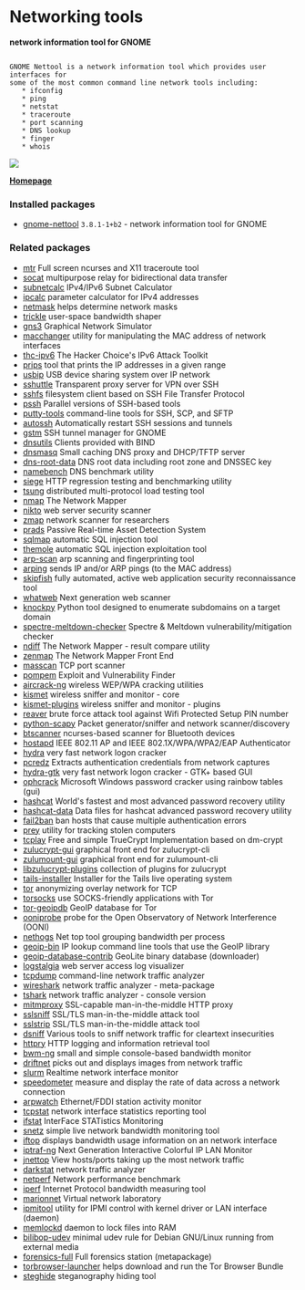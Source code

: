 # Networking tools

__network information tool for GNOME__

```

GNOME Nettool is a network information tool which provides user interfaces for
some of the most common command line network tools including:
   * ifconfig
   * ping
   * netstat
   * traceroute
   * port scanning
   * DNS lookup
   * finger
   * whois

```

[![](https://screenshots.debian.net/thumbnail-with-version/gnome-nettool/9001)](https://screenshots.debian.net/screenshot-with-version/gnome-nettool/9001)



**[Homepage](http://projects.gnome.org/gnome-network/)**

### Installed packages

* [gnome-nettool](https://packages.debian.org/stretch/gnome-nettool) `3.8.1-1+b2` - network information tool for GNOME

### Related packages

 * [mtr](https://packages.debian.org/stretch/mtr) Full screen ncurses and X11 traceroute tool
 * [socat](https://packages.debian.org/stretch/socat) multipurpose relay for bidirectional data transfer
 * [subnetcalc](https://packages.debian.org/stretch/subnetcalc) IPv4/IPv6 Subnet Calculator
 * [ipcalc](https://packages.debian.org/stretch/ipcalc) parameter calculator for IPv4 addresses
 * [netmask](https://packages.debian.org/stretch/netmask) helps determine network masks
 * [trickle](https://packages.debian.org/stretch/trickle) user-space bandwidth shaper
 * [gns3](https://packages.debian.org/stretch/gns3) Graphical Network Simulator
 * [macchanger](https://packages.debian.org/stretch/macchanger) utility for manipulating the MAC address of network interfaces
 * [thc-ipv6](https://packages.debian.org/stretch/thc-ipv6) The Hacker Choice's IPv6 Attack Toolkit
 * [prips](https://packages.debian.org/stretch/prips) tool that prints the IP addresses in a given range
 * [usbip](https://packages.debian.org/stretch/usbip) USB device sharing system over IP network
 * [sshuttle](https://packages.debian.org/stretch/sshuttle) Transparent proxy server for VPN over SSH
 * [sshfs](https://packages.debian.org/stretch/sshfs) filesystem client based on SSH File Transfer Protocol
 * [pssh](https://packages.debian.org/stretch/pssh) Parallel versions of SSH-based tools
 * [putty-tools](https://packages.debian.org/stretch/putty-tools) command-line tools for SSH, SCP, and SFTP
 * [autossh](https://packages.debian.org/stretch/autossh) Automatically restart SSH sessions and tunnels
 * [gstm](https://packages.debian.org/stretch/gstm) SSH tunnel manager for GNOME
 * [dnsutils](https://packages.debian.org/stretch/dnsutils) Clients provided with BIND
 * [dnsmasq](https://packages.debian.org/stretch/dnsmasq) Small caching DNS proxy and DHCP/TFTP server
 * [dns-root-data](https://packages.debian.org/stretch/dns-root-data) DNS root data including root zone and DNSSEC key
 * [namebench](https://packages.debian.org/stretch/namebench) DNS benchmark utility
 * [siege](https://packages.debian.org/stretch/siege) HTTP regression testing and benchmarking utility
 * [tsung](https://packages.debian.org/stretch/tsung) distributed multi-protocol load testing tool
 * [nmap](https://packages.debian.org/stretch/nmap) The Network Mapper
 * [nikto](https://packages.debian.org/stretch/nikto) web server security scanner
 * [zmap](https://packages.debian.org/stretch/zmap) network scanner for researchers
 * [prads](https://packages.debian.org/stretch/prads) Passive Real-time Asset Detection System
 * [sqlmap](https://packages.debian.org/stretch/sqlmap) automatic SQL injection tool
 * [themole](https://packages.debian.org/stretch/themole) automatic SQL injection exploitation tool
 * [arp-scan](https://packages.debian.org/stretch/arp-scan) arp scanning and fingerprinting tool
 * [arping](https://packages.debian.org/stretch/arping) sends IP and/or ARP pings (to the MAC address)
 * [skipfish](https://packages.debian.org/stretch/skipfish) fully automated, active web application security reconnaissance tool
 * [whatweb](https://packages.debian.org/stretch/whatweb) Next generation web scanner
 * [knockpy](https://packages.debian.org/stretch/knockpy) Python tool designed to enumerate subdomains on a target domain
 * [spectre-meltdown-checker](https://packages.debian.org/stretch/spectre-meltdown-checker) Spectre & Meltdown vulnerability/mitigation checker
 * [ndiff](https://packages.debian.org/stretch/ndiff) The Network Mapper - result compare utility
 * [zenmap](https://packages.debian.org/stretch/zenmap) The Network Mapper Front End
 * [masscan](https://packages.debian.org/stretch/masscan) TCP port scanner
 * [pompem](https://packages.debian.org/stretch/pompem) Exploit and Vulnerability Finder
 * [aircrack-ng](https://packages.debian.org/stretch/aircrack-ng) wireless WEP/WPA cracking utilities
 * [kismet](https://packages.debian.org/stretch/kismet) wireless sniffer and monitor - core
 * [kismet-plugins](https://packages.debian.org/stretch/kismet-plugins) wireless sniffer and monitor - plugins
 * [reaver](https://packages.debian.org/stretch/reaver) brute force attack tool against Wifi Protected Setup PIN number
 * [python-scapy](https://packages.debian.org/stretch/python-scapy) Packet generator/sniffer and network scanner/discovery
 * [btscanner](https://packages.debian.org/stretch/btscanner) ncurses-based scanner for Bluetooth devices
 * [hostapd](https://packages.debian.org/stretch/hostapd) IEEE 802.11 AP and IEEE 802.1X/WPA/WPA2/EAP Authenticator
 * [hydra](https://packages.debian.org/stretch/hydra) very fast network logon cracker
 * [pcredz](https://packages.debian.org/stretch/pcredz) Extracts authentication credentials from network captures
 * [hydra-gtk](https://packages.debian.org/stretch/hydra-gtk) very fast network logon cracker - GTK+ based GUI
 * [ophcrack](https://packages.debian.org/stretch/ophcrack) Microsoft Windows password cracker using rainbow tables (gui)
 * [hashcat](https://packages.debian.org/stretch/hashcat) World's fastest and most advanced password recovery utility
 * [hashcat-data](https://packages.debian.org/stretch/hashcat-data) Data files for hashcat advanced password recovery utility
 * [fail2ban](https://packages.debian.org/stretch/fail2ban) ban hosts that cause multiple authentication errors
 * [prey](https://packages.debian.org/stretch/prey) utility for tracking stolen computers
 * [tcplay](https://packages.debian.org/stretch/tcplay) Free and simple TrueCrypt Implementation based on dm-crypt
 * [zulucrypt-gui](https://packages.debian.org/stretch/zulucrypt-gui) graphical front end for zulucrypt-cli
 * [zulumount-gui](https://packages.debian.org/stretch/zulumount-gui) graphical front end for zulumount-cli
 * [libzulucrypt-plugins](https://packages.debian.org/stretch/libzulucrypt-plugins) collection of plugins for zulucrypt
 * [tails-installer](https://packages.debian.org/stretch/tails-installer) Installer for the Tails live operating system
 * [tor](https://packages.debian.org/stretch/tor) anonymizing overlay network for TCP
 * [torsocks](https://packages.debian.org/stretch/torsocks) use SOCKS-friendly applications with Tor
 * [tor-geoipdb](https://packages.debian.org/stretch/tor-geoipdb) GeoIP database for Tor
 * [ooniprobe](https://packages.debian.org/stretch/ooniprobe) probe for the Open Observatory of Network Interference (OONI)
 * [nethogs](https://packages.debian.org/stretch/nethogs) Net top tool grouping bandwidth per process
 * [geoip-bin](https://packages.debian.org/stretch/geoip-bin) IP lookup command line tools that use the GeoIP library
 * [geoip-database-contrib](https://packages.debian.org/stretch/geoip-database-contrib) GeoLite binary database (downloader)
 * [logstalgia](https://packages.debian.org/stretch/logstalgia) web server access log visualizer
 * [tcpdump](https://packages.debian.org/stretch/tcpdump) command-line network traffic analyzer
 * [wireshark](https://packages.debian.org/stretch/wireshark) network traffic analyzer - meta-package
 * [tshark](https://packages.debian.org/stretch/tshark) network traffic analyzer - console version
 * [mitmproxy](https://packages.debian.org/stretch/mitmproxy) SSL-capable man-in-the-middle HTTP proxy
 * [sslsniff](https://packages.debian.org/stretch/sslsniff) SSL/TLS man-in-the-middle attack tool
 * [sslstrip](https://packages.debian.org/stretch/sslstrip) SSL/TLS man-in-the-middle attack tool
 * [dsniff](https://packages.debian.org/stretch/dsniff) Various tools to sniff network traffic for cleartext insecurities
 * [httpry](https://packages.debian.org/stretch/httpry) HTTP logging and information retrieval tool
 * [bwm-ng](https://packages.debian.org/stretch/bwm-ng) small and simple console-based bandwidth monitor
 * [driftnet](https://packages.debian.org/stretch/driftnet) picks out and displays images from network traffic
 * [slurm](https://packages.debian.org/stretch/slurm) Realtime network interface monitor
 * [speedometer](https://packages.debian.org/stretch/speedometer) measure and display the rate of data across a network connection
 * [arpwatch](https://packages.debian.org/stretch/arpwatch) Ethernet/FDDI station activity monitor
 * [tcpstat](https://packages.debian.org/stretch/tcpstat) network interface statistics reporting tool
 * [ifstat](https://packages.debian.org/stretch/ifstat) InterFace STATistics Monitoring
 * [snetz](https://packages.debian.org/stretch/snetz) simple live network bandwidth monitoring tool
 * [iftop](https://packages.debian.org/stretch/iftop) displays bandwidth usage information on an network interface
 * [iptraf-ng](https://packages.debian.org/stretch/iptraf-ng) Next Generation Interactive Colorful IP LAN Monitor
 * [jnettop](https://packages.debian.org/stretch/jnettop) View hosts/ports taking up the most network traffic
 * [darkstat](https://packages.debian.org/stretch/darkstat) network traffic analyzer
 * [netperf](https://packages.debian.org/stretch/netperf) Network performance benchmark
 * [iperf](https://packages.debian.org/stretch/iperf) Internet Protocol bandwidth measuring tool
 * [marionnet](https://packages.debian.org/stretch/marionnet) Virtual network laboratory
 * [ipmitool](https://packages.debian.org/stretch/ipmitool) utility for IPMI control with kernel driver or LAN interface (daemon)
 * [memlockd](https://packages.debian.org/stretch/memlockd) daemon to lock files into RAM
 * [bilibop-udev](https://packages.debian.org/stretch/bilibop-udev) minimal udev rule for Debian GNU/Linux running from external media
 * [forensics-full](https://packages.debian.org/stretch/forensics-full) Full forensics station (metapackage)
 * [torbrowser-launcher](https://packages.debian.org/stretch/torbrowser-launcher) helps download and run the Tor Browser Bundle
 * [steghide](https://packages.debian.org/stretch/steghide) steganography hiding tool
